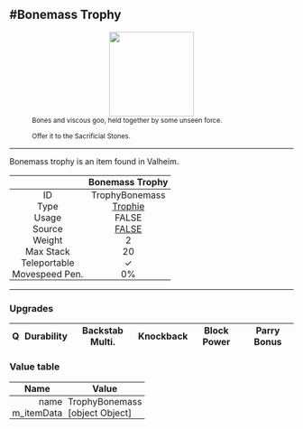 <meta property="og:title" content="Bonemass Trophy - MoreValheim" /><meta property="og:type" content="website" /><meta property="og:image" content="/assets/bonemass_trophy.png" /><meta property="og:description" content="Bonemass Trophy is an item found in Valheim." /><meta name="theme-color" content="#546D78"><meta name="twitter:card" content="summary_large_image">
#Bonemass Trophy
-------------
<style>img {width:20px;}.tb {width:150px;display: block;margin-left: auto;margin-right: auto;}</style>

<style>.md-typeset table:not([class]) th:not([align]) {min-width:unset!important;}</style>
<style>td{padding:0em 0.3em!important;text-align:center!important;border-left:.05rem solid var(--md-default-fg-color--lightest)}</style>

<style>th{padding:0.1em 0.3em!important;text-align:center!important;font-weight:bold}</style>

<style>pre{text-align:right!important}</style>
<style>table tr td:first-child {border-left: 0;};</style>

<figure><img src="/assets/bonemass_trophy.png" class="tb" /><figcaption><small>Bones and viscous goo, held together by some unseen force.

Offer it to the Sacrificial Stones.</small></figcaption></figure>

-------------

Bonemass trophy is an item found in Valheim.

|        | Bonemass Trophy              |
| ----------- | ------------------------------------ |
| ID |TrophyBonemass
| Type | [Trophie](../../types/trophie)
| Usage | FALSE<br>
| Source | [FALSE](../../items/false)
| Weight | 2 |
| Max Stack | 20 |
| Teleportable | ✓
| Movespeed Pen. | 0%


-------------

### Upgrades
| Q | Durability | Backstab Multi. | Knockback | Block Power | Parry Bonus
| - | - | - | - | - | - 


### Value table
| Name | Value
| - | - |
| <div style="text-align:right">name</div> | <div style="text-align:left">TrophyBonemass</div> | 
| <div style="text-align:right">m_itemData</div> | <div style="text-align:left">[object Object]</div> | 